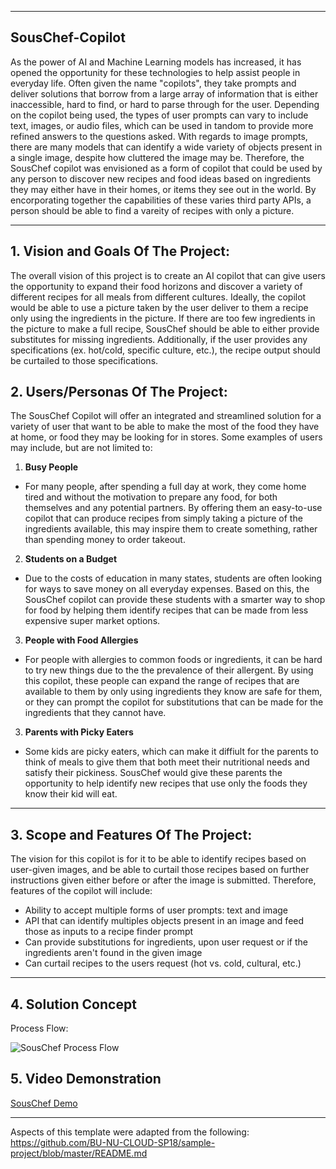 ** **

## SousChef-Copilot

As the power of AI and Machine Learning models has increased, it has opened the opportunity for these technologies to help assist people in everyday life. Often given the name "copilots", they take prompts and deliver solutions that borrow from a large array of information that is either inaccessible, hard to find, or hard to parse through for the user. Depending on the copilot being used, the types of user prompts can vary to include text, images, or audio files, which can be used in tandom to provide more refined answers to the questions asked. With regards to image prompts, there are many models that can identify a wide variety of objects present in a single image, despite how cluttered the image may be. Therefore, the SousChef copilot was envisioned as a form of copilot that could be used by any person to discover new recipes and food ideas based on ingredients they may either have in their homes, or items they see out in the world. By encorporating together the capabilities of these varies third party APIs, a person should be able to find a vareity of recipes with only a picture.

** **

## 1.   Vision and Goals Of The Project:

The overall vision of this project is to create an AI copilot that can give users the opportunity to expand their food horizons and discover a variety of different recipes for all meals from different cultures. 
Ideally, the copilot would be able to use a picture taken by the user deliver to them a recipe only using the ingredients in the picture. If there are too few ingredients in the picture to make a full recipe, SousChef should be able to either provide substitutes for missing ingredients. Additionally, if the user provides any specifications (ex. hot/cold, specific culture, etc.), the recipe output should be curtailed to those specifications. 

## 2. Users/Personas Of The Project:

The SousChef Copilot will offer an integrated and streamlined solution for a variety of user that want to be able to make the most of the food they have at home, or food they may be looking for in stores. Some examples of users may include, but are not limited to:

1. **Busy People**

- For many people, after spending a full day at work, they come home tired and without the motivation to prepare any food, for both themselves and any potential partners. By offering them an easy-to-use copilot that can produce recipes from simply taking a picture of the ingredients available, this may inspire them to create something, rather than spending money to order takeout.

2. **Students on a Budget**

- Due to the costs of education in many states, students are often looking for ways to save money on all everyday expenses. Based on this, the SousChef copilot can provide these students with a smarter way to shop for food by helping them identify recipes that can be made from less expensive super market options.

3. **People with Food Allergies**

- For people with allergies to common foods or ingredients, it can be hard to try new things due to the the prevalence of their allergent. By using this copilot, these people can expand the range of recipes that are available to them by only using ingredients they know are safe for them, or they can prompt the copilot for substitutions that can be made for the ingredients that they cannot have.

3. **Parents with Picky Eaters**

- Some kids are picky eaters, which can make it diffiult for the parents to think of meals to give them that both meet their nutritional needs and satisfy their pickiness. SousChef would give these parents the opportunity to help identify new recipes that use only the foods they know their kid will eat. 


** **

## 3.   Scope and Features Of The Project:

The vision for this copilot is for it to be able to identify recipes based on user-given images, and be able to curtail those recipes based on further instructions given either before or after the image is submitted. Therefore, features of the copilot will include:

- Ability to accept multiple forms of user prompts: text and image
- API that can identify multiples objects present in an image and feed those as inputs to a recipe finder prompt
- Can provide substitutions for ingredients, upon user request or if the ingredients aren't found in the given image
- Can curtail recipes to the users request (hot vs. cold, cultural, etc.)

** **

## 4. Solution Concept

Process Flow:

![SousChef Process Flow](https://github.com/user-attachments/assets/2f05070a-ec33-4c1a-b7e1-3d26279170f0)

## 5. Video Demonstration

[SousChef Demo](https://drive.google.com/file/d/1ywoCJfQBjvb30ITAaf8HCVPEvippAw89/view?usp=sharing)

** **

Aspects of this template were adapted from the following:
https://github.com/BU-NU-CLOUD-SP18/sample-project/blob/master/README.md
